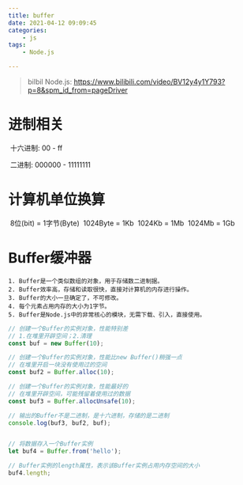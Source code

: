 ```yaml
---
title: buffer
date: 2021-04-12 09:09:45
categories:
    - js
tags:
    - Node.js

---
```


> bilbil Node.js: https://www.bilibili.com/video/BV12y4y1Y793?p=8&spm_id_from=pageDriver

# 进制相关

​	十六进制: 00 - ff

​	二进制: 000000 - 11111111

# 计算机单位换算

​	8位(bit) = 1字节(Byte)
​	1024Byte = 1Kb
​	1024Kb = 1Mb
​	1024Mb = 1Gb

# Buffer缓冲器

	1. Buffer是一个类似数组的对象，用于存储数二进制据。
	2. Buffer效率高，存储和读取很快，直接对计算机的内存进行操作。
	3. Buffer的大小一旦确定了，不可修改。
	4. 每个元素占用内存的大小为1字节。
	5. Buffer是Node.js中的非常核心的模块，无需下载、引入，直接使用。

```javascript
// 创建一个Buffer的实例对象，性能特别差
// 1.在堆里开辟空间；2.清理
const buf = new Buffer(10);

// 创建一个Buffer的实例对象，性能比new Buffer()稍强一点
// 在堆里开启一块没有使用过的空间
const buf2 = Buffer.alloc(10);

// 创建一个Buffer的实例对象，性能最好的
// 在堆里开辟空间，可能残留着使用过的数据
const buf3 = Buffer.allocUnsafe(10);

// 输出的Buffer不是二进制，是十六进制，存储的是二进制
console.log(buf3, buf2, buf);


// 将数据存入一个Buffer实例
let buf4 = Buffer.from('hello');

// Buffer实例的length属性，表示该Buffer实例占用内存空间的大小
buf4.length;
```

